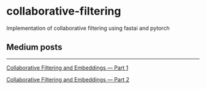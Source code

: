 # collaborative-filtering
Implementation of collaborative filtering using fastai and pytorch

## Medium posts
---
[Collaborative Filtering and Embeddings — Part 1](https://towardsdatascience.com/collaborative-filtering-and-embeddings-part-1-63b00b9739ce)

[Collaborative Filtering and Embeddings — Part 2](https://towardsdatascience.com/collaborative-filtering-and-embeddings-part-2-919da17ecefb)
